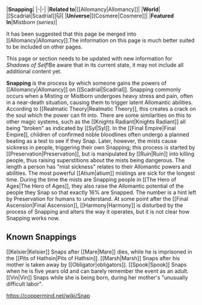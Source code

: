 |**Snapping**|
|-|-|
|**Related to**|[[Allomancy\|Allomancy]]|
|**World**|[[Scadrial\|Scadrial]]🐱︎|
|**Universe**|[[Cosmere\|Cosmere]]|
|**Featured In**|*Mistborn (series)*|

It has been suggested that this page be merged into [[Allomancy\|Allomancy]].The information on this page is much better suited to be included on other pages.

This page or section needs to be updated with new information for *Shadows of Self*!Be aware that in its current state, it may not include all additional content yet.

**Snapping** is the process by which someone gains the powers of [[Allomancy\|Allomancy]] on [[Scadrial\|Scadrial]].
Snapping commonly occurs when a Misting or Mistborn undergoes heavy stress and pain, often in a near-death situation, causing them to trigger latent Allomantic abilities. According to [[Realmatic Theory\|Realmatic Theory]], this creates a crack on the soul which the power can fit into. There are some similarities on this to other magic systems, such as the [[Knights Radiant\|Knights Radiant]] all being "broken" as indicated by [[Syl\|Syl]].
In the [[Final Empire\|Final Empire]], children of confirmed noble bloodlines often undergo a planned beating as a test to see if they Snap. Later, however, the mists cause sickness in people, triggering their own Snapping; this process is started by [[Preservation\|Preservation]], but is manipulated by [[Ruin\|Ruin]] into killing people, thus raising superstitions about the mists being dangerous.
The length a person has "mist sickness" relates to their Allomantic powers and abilities. The most powerful [[Atium\|atium]] mistings are sick for the longest time.
During the time the mists are Snapping people in [[The Hero of Ages\|The Hero of Ages]], they also raise the Allomantic potential of the people they Snap so that exactly 16% are Snapped. The number is a hint left by Preservation for humans to understand.
At some point after the [[Final Ascension\|Final Ascension]], [[Harmony\|Harmony]] is disturbed by the process of Snapping and alters the way it operates, but it is not clear how Snapping works now.

## Known Snappings
[[Kelsier\|Kelsier]] Snaps after [[Mare\|Mare]] dies, while he is imprisoned in the [[Pits of Hathsin\|Pits of Hathsin]].
[[Marsh\|Marsh]] Snaps after his mother is taken away by [[Obligator\|obligators]].
[[Spook\|Spook]] Snaps when he is five years old and can barely remember the event as an adult.
[[Vin\|Vin]] Snaps while she is being born, during her mother's "unusually difficult labor".


https://coppermind.net/wiki/Snap